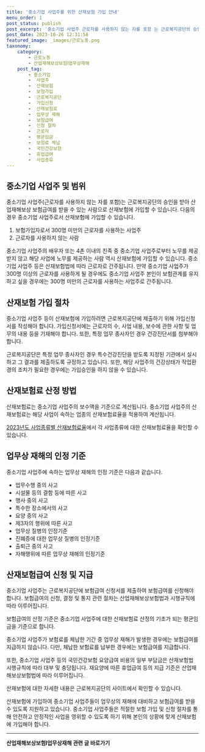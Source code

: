 ```yaml
---
title: '중소기업 사업주를 위한 산재보험 가입 안내'
menu_order: 1
post_status: publish
post_excerpt: '중소기업 사업주 근로자를 사용하지 않는 자를 포함 는 근로복지공단의 승인을 받아 산업재해보상 보험급여를 받을 수 있는 사람으로 산재보험에 가입할 수 있습니다. 다음의 경우 중소기업 사업주로서 산재보험에 가입할 수 있습니다.'
post_date: 2023-10-26 12:31:58
featured_image: _images/근로노동.png
taxonomy:
    category:
        - 근로노동
        - 산업재해보상보험Ⅰ업무상재해
    post_tag:
        - 중소기업
        -  사업주
        -  산재보험
        -  보험가입
        -  근로복지공단
        -  가입신청
        -  산재보험료
        -  업무상 재해
        -  보험급여
        -  신청 절차
        -  근로자
        -  평균임금
        -  보험료 체납
        -  국민건강보험
        -  휴업급여
        -  사업종류
---
```



## 중소기업 사업주 및 범위

중소기업 사업주(근로자를 사용하지 않는 자를 포함)는 근로복지공단의 승인을 받아 산업재해보상 보험급여를 받을 수 있는 사람으로 산재보험에 가입할 수 있습니다. 다음의 경우 중소기업 사업주로서 산재보험에 가입할 수 있습니다.

1. 보험가입자로서 300명 미만의 근로자를 사용하는 사업주
2. 근로자를 사용하지 않는 사람

중소기업 사업주의 배우자 또는 4촌 이내의 친족 중 중소기업 사업주로부터 노무를 제공받지 않고 해당 사업에 노무를 제공하는 사람 역시 산재보험에 가입할 수 있습니다. 중소기업 사업주 등은 산재보험법에 따라 근로자로 간주됩니다. 만약 중소기업 사업주가 300명 이상의 근로자를 사용하게 될 경우에도 중소기업 사업주 본인이 보험관계를 유지하고 싶을 경우에는 300명 미만의 근로자를 사용하는 사업주로 간주됩니다.

## 산재보험 가입 절차

중소기업 사업주 등이 산재보험에 가입하려면 근로복지공단에 제출하기 위해 가입신청서를 작성해야 합니다. 가입신청서에는 근로자의 수, 사업 내용, 보수에 관한 사항 및 업무의 내용 등을 기재해야 합니다. 또한, 특정 업무 종사자인 경우 건강진단서를 첨부해야 합니다.

근로복지공단은 특정 업무 종사자인 경우 특수건강진단을 받도록 지정된 기관에서 실시하고 그 결과를 제출하도록 규정하고 있습니다. 또한, 해당 사업주의 건강상태가 작업환경의 조치가 필요한 경우에는 가입승인을 하지 않을 수 있습니다.

## 산재보험료 산정 방법

산재보험료는 중소기업 사업주의 보수액을 기준으로 계산됩니다. 중소기업 사업주의 산재보험료는 해당 사업이 속하는 업종의 산재보험료율을 적용하여 계산됩니다. 

[2023년도 사업종류별 산재보험료율](링크)에서 각 사업종류에 대한 산재보험료율을 확인할 수 있습니다.

## 업무상 재해의 인정 기준

중소기업 사업주에 속하는 업무상 재해의 인정 기준은 다음과 같습니다.

- 업무수행 중의 사고
- 시설물 등의 결함 등에 따른 사고
- 행사 중의 사고
- 특수한 장소에서의 사고
- 요양 중의 사고
- 제3자의 행위에 따른 사고
- 업무상 질병의 인정기준
- 진폐증에 대한 업무상 질병의 인정기준
- 출퇴근 중의 사고
- 자해행위에 따른 업무상 재해의 인정기준

## 산재보험급여 신청 및 지급

중소기업 사업주는 근로복지공단에 보험급여 신청서를 제출하여 보험급여를 신청해야 합니다. 보험급여의 신청, 결정 및 통지 관련 절차는 산업재해보상보험법과 시행규칙에 따라 이루어집니다.

보험급여의 산정 기준은 중소기업 사업주에 대한 산재보험료 산정의 기초가 되는 평균임금을 기준으로 합니다. 

중소기업 사업주가 보험료를 체납한 기간 중 업무상 재해가 발생한 경우에는 보험급여를 지급하지 않습니다. 다만, 체납한 보험료를 납부한 경우에는 보험급여를 지급합니다.

또한, 중소기업 사업주 등의 국민건강보험 요양급여 비용의 일부 부담금은 산재보험법 시행규칙에 따라 대부 및 충당됩니다. 재요양에 따른 휴업급여 등의 지급 기준은 산업재해보상보험법에 따라 이루어집니다.

산재보험에 대한 자세한 내용은 근로복지공단의 사이트에서 확인할 수 있습니다.

산재보험에 가입하여 중소기업 사업주들이 업무상의 재해에 대비하고 보험급여를 받을 수 있도록 지원하고 있습니다. 중소기업 사업주들은 적절한 보험 가입 및 신청 절차를 통해 안전하고 안정적인 사업을 영위할 수 있도록 하기 위해 본인의 상황에 맞게 산재보험에 가입해야 합니다.
<!-- wp:separator -->
<hr class="wp-block-separator has-alpha-channel-opacity"/>
<!-- /wp:separator -->

<!-- wp:group {"backgroundColor":"base","layout":{"type":"constrained"}} -->
<div class="wp-block-group has-base-background-color has-background"><!-- wp:paragraph {"align":"center","fontSize":"medium"} -->
<p class="has-text-align-center has-large-font-size"><strong>산업재해보상보험Ⅰ업무상재해 관련 글 바로가기</strong></p>
<!-- /wp:paragraph -->


<!-- wp:latest-posts
{"categories":[{"id":10860,"count":19,"description":"","link":"https://uknowlaw.com/category/%ec%82%b0%ec%97%85%ec%9e%ac%ed%95%b4%eb%b3%b4%ec%83%81%eb%b3%b4%ed%97%98%e2%85%b0%ec%97%85%eb%ac%b4%ec%83%81%ec%9e%ac%ed%95%b4/","name":"산업재해보상보험Ⅰ업무상재해","slug":"산업재해보상보험Ⅰ업무상재해","taxonomy":"category","parent":0,"meta":[],"_links":{"self":[{"href":"https://uknowlaw.com/wp-json/wp/v2/categories/10860"}],"collection":[{"href":"https://uknowlaw.com/wp-json/wp/v2/categories"}],"about":[{"href":"https://uknowlaw.com/wp-json/wp/v2/taxonomies/category"}],"wp:post_type":[{"href":"https://uknowlaw.com/wp-json/wp/v2/posts?categories=10860"}],"curies":[{"name":"wp","href":"https://api.w.org/{rel}","templated":true}]}}]} /--></div>
<!-- /wp:group -->